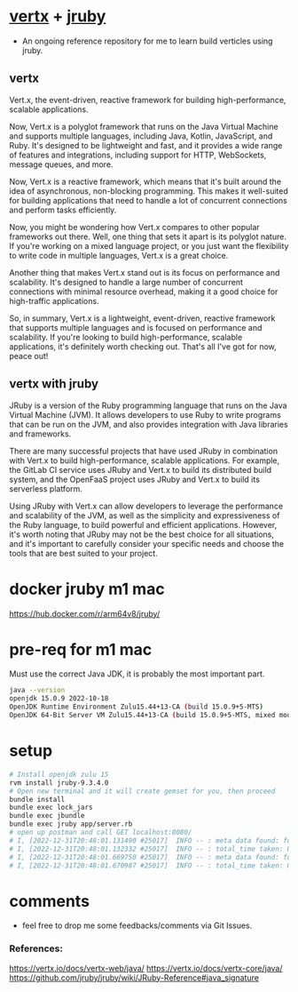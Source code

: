 # [vertx](https://vertx.io/) + [jruby](https://github.com/jruby/jruby)
- An ongoing reference repository for me to learn build verticles using jruby. 

## vertx 
Vert.x, the event-driven, reactive framework for building high-performance, scalable applications.

Now, Vert.x is a polyglot framework that runs on the Java Virtual Machine and supports multiple languages, including Java, Kotlin, JavaScript, and Ruby. It's designed to be lightweight and fast, and it provides a wide range of features and integrations, including support for HTTP, WebSockets, message queues, and more.

Now, Vert.x is a reactive framework, which means that it's built around the idea of asynchronous, non-blocking programming. This makes it well-suited for building applications that need to handle a lot of concurrent connections and perform tasks efficiently.

Now, you might be wondering how Vert.x compares to other popular frameworks out there. Well, one thing that sets it apart is its polyglot nature. If you're working on a mixed language project, or you just want the flexibility to write code in multiple languages, Vert.x is a great choice.

Another thing that makes Vert.x stand out is its focus on performance and scalability. It's designed to handle a large number of concurrent connections with minimal resource overhead, making it a good choice for high-traffic applications.

So, in summary, Vert.x is a lightweight, event-driven, reactive framework that supports multiple languages and is focused on performance and scalability. If you're looking to build high-performance, scalable applications, it's definitely worth checking out. That's all I've got for now, peace out!

## vertx with jruby 
JRuby is a version of the Ruby programming language that runs on the Java Virtual Machine (JVM). It allows developers to use Ruby to write programs that can be run on the JVM, and also provides integration with Java libraries and frameworks.

There are many successful projects that have used JRuby in combination with Vert.x to build high-performance, scalable applications. For example, the GitLab CI service uses JRuby and Vert.x to build its distributed build system, and the OpenFaaS project uses JRuby and Vert.x to build its serverless platform.

Using JRuby with Vert.x can allow developers to leverage the performance and scalability of the JVM, as well as the simplicity and expressiveness of the Ruby language, to build powerful and efficient applications. However, it's worth noting that JRuby may not be the best choice for all situations, and it's important to carefully consider your specific needs and choose the tools that are best suited to your project.

# docker jruby m1 mac
https://hub.docker.com/r/arm64v8/jruby/

# pre-req for m1 mac
Must use the correct Java JDK, it is probably the most important part. 
```bash
java --version 
openjdk 15.0.9 2022-10-18
OpenJDK Runtime Environment Zulu15.44+13-CA (build 15.0.9+5-MTS)
OpenJDK 64-Bit Server VM Zulu15.44+13-CA (build 15.0.9+5-MTS, mixed mode)
```

# setup
```bash
# Install openjdk zulu 15
rvm install jruby-9.3.4.0
# Open new terminal and it will create gemset for you, then proceed
bundle install 
bundle exec lock_jars
bundle exec jbundle 
bundle exec jruby app/server.rb
# open up postman and call GET localhost:8080/
# I, [2022-12-31T20:48:01.131490 #25017]  INFO -- : meta data found: foobar
# I, [2022-12-31T20:48:01.132332 #25017]  INFO -- : total_time taken: 0.000928
# I, [2022-12-31T20:48:01.669750 #25017]  INFO -- : meta data found: foobar
# I, [2022-12-31T20:48:01.670987 #25017]  INFO -- : total_time taken: 0.001235
```

# comments
- feel free to drop me some feedbacks/comments via Git Issues. 

### References:
https://vertx.io/docs/vertx-web/java/
https://vertx.io/docs/vertx-core/java/
https://github.com/jruby/jruby/wiki/JRuby-Reference#java_signature